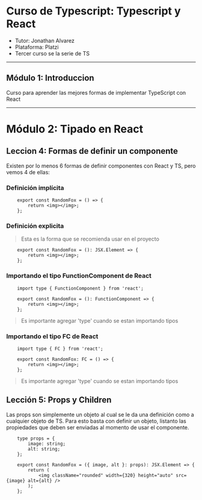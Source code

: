 # Curso de Typescript: Typescript y React

- Tutor: Jonathan Alvarez
- Plataforma: Platzi
- Tercer curso se la serie de TS
<hr />

## Módulo 1: Introduccion

Curso para aprender las mejores formas de implementar TypeScript con React

<hr />

# Módulo 2: Tipado en React

## Leccion 4: Formas de definir un componente

Existen por lo menos 6 formas de definir componentes con React y TS, pero vemos 4 de ellas:

### Definición implícita

```
    export const RandomFox = () => {
        return <img></img>;
    };
```

### Definición explicita

<blockquote>Esta es la forma que se recomienda usar en el proyecto</blockquote>

```
    export const RandomFox = (): JSX.Element => {
        return <img></img>;
    };
```

### Importando el tipo FunctionComponent de React

```
    import type { FunctionComponent } from 'react';

    export const RandomFox = (): FunctionComponent => {
        return <img></img>;
    };
```

<blockquote>Es importante agregar 'type' cuando se estan importando tipos</blockquote>

### Importando el tipo FC de React

```
    import type { FC } from 'react';

    export const RandomFox: FC = () => {
        return <img></img>;
    };
```

<blockquote>Es importante agregar 'type' cuando se estan importando tipos</blockquote>

## Lección 5: Props y Children

Las props son simplemente un objeto al cual se le da una definición como a cualquier objeto de TS. Para esto basta con definir un objeto, listanto las propiedades que deben ser enviadas al momento de usar el componente.

```
    type props = {
        image: string;
        alt: string;
    };

    export const RandomFox = ({ image, alt }: props): JSX.Element => {
        return (
            <img className="rounded" width={320} height="auto" src={image} alt={alt} />
        );
    };

```
